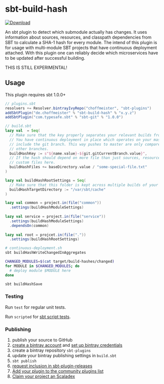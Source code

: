 # sbt-build-hash

[![Download](https://api.bintray.com/packages/choffmeister/sbt-plugins/sbt-build-hash/images/download.svg)](https://bintray.com/choffmeister/sbt-plugins/sbt-build-hash/_latestVersion)

An sbt plugin to detect which submodule actually has changes. It uses information about sources, resources, and
classpath dependencies from SBT to calculate a SHA-1 hash for every module. The intend of this plugin is for usage
with multi-module SBT projects that have continuous deployment attached. With this plugin one can reliably decide which
microservices have to be updated after successful building.

THIS IS STILL EXPERIMENTAL!

## Usage

This plugin requires sbt 1.0.0+

```scala
// plugins.sbt
resolvers += Resolver.bintrayIvyRepo("choffmeister", "sbt-plugins")
addSbtPlugin("de.choffmeister" % "sbt-build-hash" % "x.y.z")
addSbtPlugin("com.typesafe.sbt" % "sbt-git" % "1.0.0")
```

```scala
// build.sbt
lazy val  = Seq(
  // Make sure that the key properly separates your relevant builds from irrelevant ones. Example:
  // You have continuous deployment in place which operates on your master branch. Then the key should probably
  // include the git branch. This way pushes to master are only compared to the last push to master, not to pushed to
  // other branches.
  buildHashKey := s"${name.value}-${git.gitCurrentBranch.value}",
  // If the hash should depend on more file than just sources, resources and classpath dependencies, you can add
  // custom files here.
  buildHashFiles += baseDirectory.value / "some-special-file.txt"
)

lazy val buildHashRootSettings = Seq(
  // Make sure that this folder is kept across multiple builds of your project.
  buildHashTargetDirectory := "/var/sbt/cache"
)

lazy val common = project.in(file("common"))
  .settings(buildHashModuleSettings)
  
lazy val service = project.in(file("service"))
  .settings(buildHashModuleSettings)
  .dependsOn(common)
  
lazy val root = projcet.in(file("."))
  .settings(buildHashRootSettings)
```

```bash
# continuous-deployment.sh
sbt buildHashWriteChangedInAggregates

CHANGED_MODULES=$(cat target/build-hashes/changed)
for MODULE in $CHANGED_MODULES; do
  # deploy module $MODULE here
done

sbt buildHashSave
```

### Testing

Run `test` for regular unit tests.

Run `scripted` for [sbt script tests](http://www.scala-sbt.org/1.x/docs/Testing-sbt-plugins.html).

### Publishing

1. publish your source to GitHub
2. [create a bintray account](https://bintray.com/signup/index) and [set up bintray credentials](https://github.com/sbt/sbt-bintray#publishing)
3. create a bintray repository `sbt-plugins` 
4. update your bintray publishing settings in `build.sbt`
5. `sbt publish`
6. [request inclusion in sbt-plugin-releases](https://bintray.com/sbt/sbt-plugin-releases)
7. [Add your plugin to the community plugins list](https://github.com/sbt/website#attention-plugin-authors)
8. [Claim your project an Scaladex](https://github.com/scalacenter/scaladex-contrib#claim-your-project)

